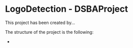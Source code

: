 # LogoDetection - DSBAProject

This project has been created by...

The structure of the project is the following:

- 
